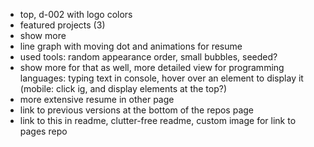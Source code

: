 - top, d-002 with logo colors
- featured projects (3)
- show more
- line graph with moving dot and animations for resume
- used tools: random appearance order, small bubbles, seeded?
- show more for that as well, more detailed view for programming languages: typing text in console, hover over an element to display it (mobile: click ig, and display elements at the top?)
- more extensive resume in other page
- link to previous versions at the bottom of the repos page
- link to this in readme, clutter-free readme, custom image for link to pages repo
